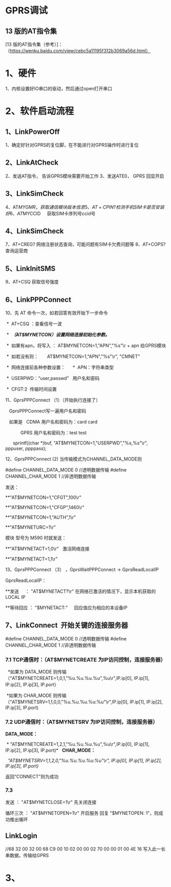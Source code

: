 GPRS调试
====
## 13 版的AT指令集
[13 版的AT指令集（参考）]：（https://wenku.baidu.com/view/cebc5a11195f312b3069a56d.html）


# 1、硬件
1、内核设置好IO串口的驱动，然后通过open打开串口

# 2、软件启动流程

## 1、LinkPowerOff

1、确定好针对GPRS的复位脚，在不能进行对GPRS操作时进行复位

## 2、LinkAtCheck

2、发送AT指令，   告诉GPRS模块需要开始工作
3、发送ATE0，    GPRS 回显开启

## 3、LinkSimCheck

4、AT$MYGMR，    获取通信模块版本信息
5、AT+CPIN?     检测手机SIM卡是否安装好
6、AT$MYCCID     获取SIM卡序列号ccid号

## 4、LinkSimCheck

7、AT+CREG?    网络注册状态查询，可能问题有SIM卡欠费问题等
8、AT+COPS?    查询运营商

## 5、LinkInitSMS

9、AT+CSQ    获取信号强度

## 6、LinkPPPConnect

10、先 AT 命令一次，如若回答有效开始下一步命令

  *  AT+CSQ ：查看信号一波
    
  *  ***（AT$MYNETCON）设置网络连接初始化参数。***

  *  如果有apn，将写入 ： AT$MYNETCON=1,\"APN\",\"%s\"\r + apn 给GPRS模块
    
  *  如若没有则：        AT$MYNETCON=1,\"APN\",\"%s\"\r", "CMNET"

  *  网络连接前各种参数设置：
    
  *  APN：字符串类型
    
  *  USERPWD：“user,passwd”   用户名和密码

  *  CFGT:2  传输时间设置

11、GprsPPPConnect （1）（开始执行连接了）

    GprsPPPConnect写一遍用户名和密码
    
    
    如果是    CDMA 用户名和密码为：card card
    
             GPRS 用户名和密码为：test test
             
    
    sprintf((char *)buf, "AT$MYNETCON=1,\"USERPWD\",\"%s,%s\"\r", pppuser, ppppass);

12、GprsPPPConnect (2) 当传输模式为CHANNEL_DATA_MODE则

#define CHANNEL_DATA_MODE	0	//透明数据传输
#define CHANNEL_CHAR_MODE	1	//非透明数据传输

   发送：

**"AT$MYNETCON=1,\"CFGT\",100\r"

**"AT$MYNETCON=1,\"CFGP\",1460\r"

**"AT$MYNETCON=1,\"AUTH\",1\r"

**"AT$MYNETURC=1\r"

   模块 型号为 M590 时就发送：

**"AT$MYNETACT=1,0\r"   激活网络连接

**"AT$MYNETACT=1,1\r"

13、GprsPPPConnect （3） ，GprsWaitPPPConnect -> GprsReadLocalIP

GprsReadLocalIP：

**发送     ： "AT$MYNETACT?\r" 在网络已激活的情况下，显示本机获取的LOCAL IP

**等待回应 ： "$MYNETACT:"     回应值应为相应的本设备IP

## 7、LinkConnect  开始关键的连接服务器

#define CHANNEL_DATA_MODE	0	//透明数据传输
#define CHANNEL_CHAR_MODE	1	//非透明数据传输

### 7.1 TCP通信时：（AT$MYNETCREATE 为IP访问控制，连接服务器）

   *如果为 DATA_MODE 则传输（"AT$MYNETCREATE=1,0,1,\"%u.%u.%u.%u\",%u\r",IP.ip[0], IP.ip[1], IP.ip[2], IP.ip[3], IP.port）

  *如果为 CHAR_MODE 则传输 （"AT$MYNETSRV=1,1,0,0,\"%u.%u.%u.%u:%u\"\r",IP.ip[0], IP.ip[1], IP.ip[2], IP.ip[3], IP.port)	

### 7.2 UDP通信时：（AT$MYNETSRV 为IP访问控制，连接服务器）

**DATA_MODE：**

  * "AT$MYNETCREATE=1,2,1,\"%u.%u.%u.%u\",%u\r",IP.ip[0], IP.ip[1], IP.ip[2], IP.ip[3], IP.port)*
   
**CHAR_MODE：**

   *"AT$MYNETSRV=1,1,2,0,\"%u.%u.%u.%u:%u\"\r", IP.ip[0], IP.ip[1], IP.ip[2], IP.ip[3], IP.port)*

返回“CONNECT”则为成功

### 7.3 

发送 ： "AT$MYNETCLOSE=1\r" 先关闭连接

循环三次 ： "AT$MYNETOPEN=1\r" 开启服务 回复 "$MYNETOPEN: 1"，则成功推出循环

## LinkLogin

//68 32 00 32 00 68 C9 00 10 02 00 00 02 70 00 00 01 00 4E 16
写入此一长串数据，传输给GPRS










# 3、 















